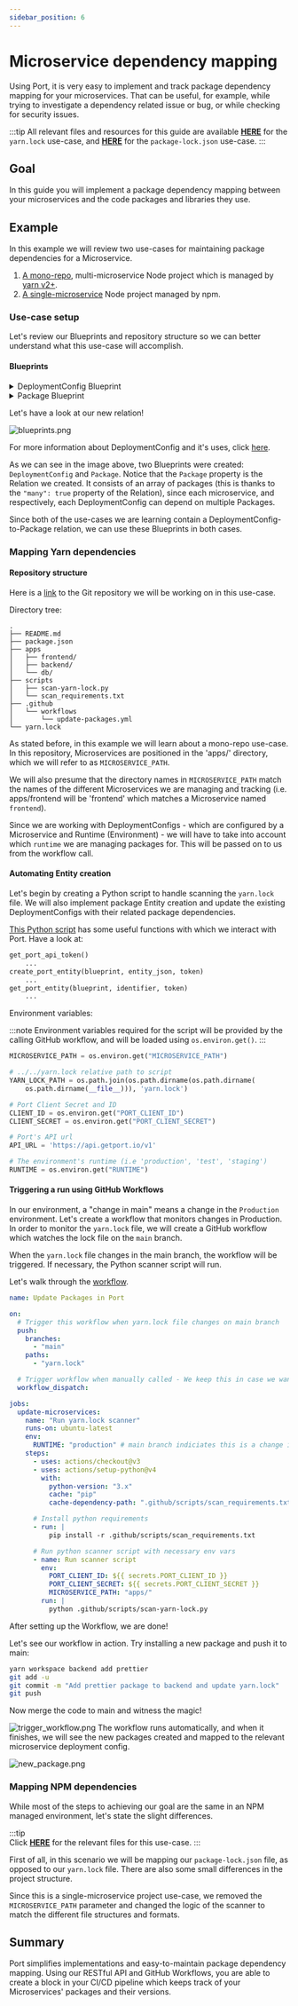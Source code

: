 ```yaml
---
sidebar_position: 6
---
```


# Microservice dependency mapping

Using Port, it is very easy to implement and track package dependency mapping for your microservices. That can be useful, for example, while trying to investigate a dependency related issue or bug, or while checking for security issues.

:::tip
All relevant files and resources for this guide are available [**HERE**](https://github.com/port-labs/demo-node-project) for the `yarn.lock` use-case, and [**HERE**](https://github.com/port-labs/demo-node-poject-npm) for the `package-lock.json` use-case.
:::

## Goal

In this guide you will implement a package dependency mapping between your microservices and the code packages and libraries they use.

## Example

In this example we will review two use-cases for maintaining package dependencies for a Microservice.

1. [A mono-repo](#mapping-yarn-dependencies), multi-microservice Node project which is managed by [yarn v2+](https://yarnpkg.com/getting-started).
2. [A single-microservice](#mapping-npm-dependencies) Node project managed by npm.

### Use-case setup

Let's review our Blueprints and repository structure so we can better understand what this use-case will accomplish.

#### Blueprints

<details>
<summary>DeploymentConfig Blueprint</summary>

Please notice the 'relations' seciton at the bottom of the Blueprint

```json showLineNumbers
{
  "identifier": "DeploymentConfig",
  "title": "Deployment Config",
  "icon": "Service",
  "schema": {
    "properties": {
      "locked": {
        "type": "boolean",
        "title": "Locked",
        "default": false,
        "description": "Are deployments currently allowed for this configuration",
        "icon": "Lock"
      },
      "deploymentName": {
        "type": "string",
        "title": "Deployment Name"
      }
    },
    "required": []
  },
  "mirrorProperties": {},
  "formulaProperties": {},
  "relations": {
    "package": {
      "title": "Package",
      "target": "Package",
      "required": false,
      "many": true
    }
  }
}
```

</details>

<details>
<summary>Package Blueprint</summary>

```json showLineNumbers
{
  "identifier": "Package",
  "title": "Package",
  "icon": "Package",
  "schema": {
    "properties": {
      "version": {
        "title": "Version",
        "type": "string"
      },
      "inHouse": {
        "title": "In-House?",
        "type": "boolean"
      }
    },
    "required": ["version"]
  },
  "mirrorProperties": {},
  "formulaProperties": {},
  "relations": {}
}
```

</details>

Let's have a look at our new relation!

![blueprints.png](../../static/img/tutorial/complete-use-cases/microservice-dependency/blueprints.png)

For more information about DeploymentConfig and it's uses, click [here](./software-catalog#deployment-config-bp).

As we can see in the image above, two Blueprints were created: `DeploymentConfig` and `Package`. Notice that the `Package` property is the Relation we created. It consists of an array of packages (this is thanks to the `"many": true` property of the Relation), since each microservice, and respectively, each DeploymentConfig can depend on multiple Packages.

Since both of the use-cases we are learning contain a DeploymentConfig-to-Package relation, we can use these Blueprints in both cases.

### Mapping Yarn dependencies

#### Repository structure

Here is a [link](https://github.com/port-labs/demo-node-project) to the Git repository we will be working on in this use-case.

Directory tree:

```showLineNumbers
.
├── README.md
├── package.json
├── apps
│   ├── frontend/
│   ├── backend/
│   └── db/
├── scripts
│   ├── scan-yarn-lock.py
│   └── scan_requirements.txt
├── .github
│   └── workflows
│       └── update-packages.yml
└── yarn.lock
```

As stated before, in this example we will learn about a mono-repo use-case. In this repository, Microservices are positioned in the 'apps/' directory, which we will refer to as `MICROSERVICE_PATH`.

We will also presume that the directory names in `MICROSERVICE_PATH` match the names of the different Microservices we are managing and tracking (i.e. apps/frontend will be 'frontend' which matches a Microservice named `frontend`).

Since we are working with DeploymentConfigs - which are configured by a Microservice and Runtime (Environment) - we will have to take into account which `runtime` we are managing packages for. This will be passed on to us from the workflow call.

#### Automating Entity creation

Let's begin by creating a Python script to handle scanning the `yarn.lock` file. We will also implement package Entity creation and update the existing DeploymentConfigs with their related package dependencies.

[This Python script](https://github.com/port-labs/demo-node-project/blob/main/scripts/scan-yarn-lock.py) has some useful functions with which we interact with Port.
Have a look at:

```python
get_port_api_token()
    ...
create_port_entity(blueprint, entity_json, token)
    ...
get_port_entity(blueprint, identifier, token)
    ...
```

Environment variables:

:::note
Environment variables required for the script will be provided by the calling GitHub workflow, and will be loaded using `os.environ.get()`.
:::

```python showLineNumbers
MICROSERVICE_PATH = os.environ.get("MICROSERVICE_PATH")

# ../../yarn.lock relative path to script
YARN_LOCK_PATH = os.path.join(os.path.dirname(os.path.dirname(
    os.path.dirname(__file__))), 'yarn.lock')

# Port Client Secret and ID
CLIENT_ID = os.environ.get("PORT_CLIENT_ID")
CLIENT_SECRET = os.environ.get("PORT_CLIENT_SECRET")

# Port's API url
API_URL = 'https://api.getport.io/v1'

# The environment's runtime (i.e 'production', 'test', 'staging')
RUNTIME = os.environ.get("RUNTIME")

```

#### Triggering a run using GitHub Workflows

In our environment, a "change in main" means a change in the `Production` environment. Let's create a workflow that monitors changes in Production.
In order to monitor the `yarn.lock` file, we will create a GitHub workflow which watches the lock file on the `main` branch.

When the `yarn.lock` file changes in the main branch, the workflow will be triggered. If necessary, the Python scanner script will run.

Let's walk through the [workflow](https://github.com/port-labs/demo-node-project/blob/main/.github/workflows/update-packages.yml).

```yaml showLineNumbers
name: Update Packages in Port

on:
  # Trigger this workflow when yarn.lock file changes on main branch
  push:
    branches:
      - "main"
    paths:
      - "yarn.lock"

  # Trigger workflow when manually called - We keep this in case we want to manually re-sync packages with Port for some reason
  workflow_dispatch:

jobs:
  update-microservices:
    name: "Run yarn.lock scanner"
    runs-on: ubuntu-latest
    env:
      RUNTIME: "production" # main branch indiciates this is a change in production environment.
    steps:
      - uses: actions/checkout@v3
      - uses: actions/setup-python@v4
        with:
          python-version: "3.x"
          cache: "pip"
          cache-dependency-path: ".github/scripts/scan_requirements.txt"

      # Install python requirements
      - run: |
          pip install -r .github/scripts/scan_requirements.txt

      # Run python scanner script with necessary env vars
      - name: Run scanner script
        env:
          PORT_CLIENT_ID: ${{ secrets.PORT_CLIENT_ID }}
          PORT_CLIENT_SECRET: ${{ secrets.PORT_CLIENT_SECRET }}
          MICROSERVICE_PATH: "apps/"
        run: |
          python .github/scripts/scan-yarn-lock.py
```

After setting up the Workflow, we are done!

Let's see our workflow in action.
Try installing a new package and push it to main:

```bash showLineNumbers
yarn workspace backend add prettier
git add -u
git commit -m "Add prettier package to backend and update yarn.lock"
git push
```

Now merge the code to main and witness the magic!

![trigger_workflow.png](../../static/img/tutorial/complete-use-cases/microservice-dependency/trigger_workflow.png)
The workflow runs automatically, and when it finishes, we will see the new packages created and mapped to the relevant microservice deployment config.

![new_package.png](../../static/img/tutorial/complete-use-cases/microservice-dependency/new_package.png)

### Mapping NPM dependencies

While most of the steps to achieving our goal are the same in an NPM managed environment, let's state the slight differences.

:::tip  
Click [**HERE**](https://github.com/port-labs/demo-node-poject-npm) for the relevant files for this use-case.
:::

First of all, in this scenario we will be mapping our `package-lock.json` file, as opposed to our `yarn.lock` file. There are also some small differences in the project structure.

Since this is a single-microservice project use-case, we removed the `MICROSERVICE_PATH` parameter and changed the logic of the scanner to match the different file structures and formats.

## Summary

Port simplifies implementations and easy-to-maintain package dependency mapping. Using our RESTful API and GitHub Workflows, you are able to create a block in your CI/CD pipeline which keeps track of your Microservices' packages and their versions.
